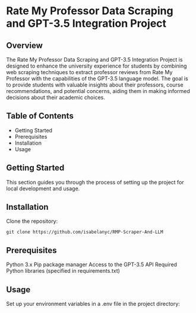 # Rate My Professor Data Scraping and GPT-3.5 Integration Project
## Overview
The Rate My Professor Data Scraping and GPT-3.5 Integration Project is designed to enhance the university experience for students by combining web scraping techniques to extract professor reviews from Rate My Professor with the capabilities of the GPT-3.5 language model. The goal is to provide students with valuable insights about their professors, course recommendations, and potential concerns, aiding them in making informed decisions about their academic choices.

## Table of Contents
- Getting Started
- Prerequisites
- Installation
- Usage



## Getting Started
This section guides you through the process of setting up the project for local development and usage.

## Installation
Clone the repository:
```
git clone https://github.com/isabelanyc/RMP-Scraper-And-LLM
```


## Prerequisites
Python 3.x
Pip package manager
Access to the GPT-3.5 API
Required Python libraries (specified in requirements.txt)

## Usage
Set up your environment variables in a .env file in the project directory: